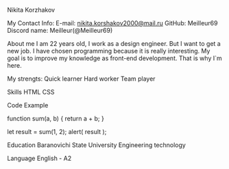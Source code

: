 Nikita Korzhakov 

My Contact Info:
E-mail: nikita.korshakov2000@mail.ru
GitHub: Meilleur69
Discord name: Meilleur(@Meilleur69)

About me 
I am 22 years old, I work as a design engineer. But I want to get a new job. I have chosen programming because it is really interesting. My goal is to improve my knowledge as front-end development. That is why I`m here.

My strengts:
Quick learner
Hard worker
Team player

Skills 
HTML
CSS

Code Example

function sum(a, b) {
   return a + b;
}

let result = sum(1, 2);
alert( result );

Education
Baranovichi State University
Engineering technology

Language
English - A2
